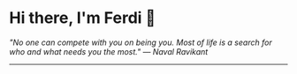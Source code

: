 <h1>Hi there, I'm Ferdi 👋</h1>

<p><em>
  "No one can compete with you on being you. Most of life is a search for who and what needs you the most." — Naval Ravikant
</em></p>

---

